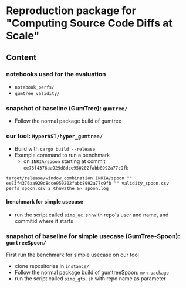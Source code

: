 # Reproduction package for "Computing Source Code Diffs at Scale"

## Content

### notebooks used for the evaluation
* `notebook_perfs/`
* `gumtree_validity/`

### snapshot of baseline (GumTree): `gumtree/`

* Follow the normal package build of gumtree

### our tool: `HyperAST/hyper_gumtree/`

* Build with `cargo build --release`
* Example command to run a benchmark
  * on `INRIA/spoon` starting at commit `ee73f4376aa929d8dce950202fabb8992a77c9fb`
```
target/release/window_combination INRIA/spoon "" ee73f4376aa929d8dce950202fabb8992a77c9fb "" validity_spoon.csv perfs_spoon.csv 2 Chawathe &> spoon.log
```

#### benchmark for simple usecase

* run the script called `simp_uc.sh` with repo's user and name, and commitid where it starts

### snapshot of baseline for simple usecase (GumTree-Spoon): `gumtreeSpoon/`
First run the benchmark for simple usecase on our tool

* clone repositories in `instance/` 
* Follow the normal package build of gumtreeSpoon: `mvn package`
* run the script called `simp_gts.sh` with repo name as parameter
